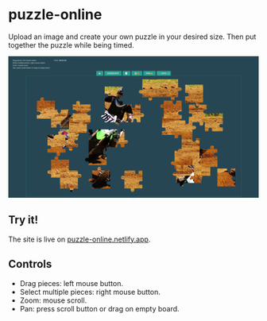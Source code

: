 # puzzle-online
Upload an image and create your own puzzle in your desired size. Then put together the puzzle while being timed.

![Screenshot of the website.](/assets/images/screenshot.jpg)


## Try it!
The site is live on [puzzle-online.netlify.app](https://puzzle-online.netlify.app/).


## Controls
- Drag pieces: left mouse button.
- Select multiple pieces: right mouse button.
- Zoom: mouse scroll.
- Pan: press scroll button or drag on empty board.
